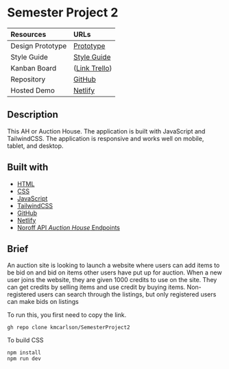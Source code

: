 # Semester Project 2




| Resources   | URLs                                                                                                                                                       |
|:------------|:-----------------------------------------------------------------------------------------------------------------------------------------------------------|
| Design Prototype   | [Prototype](https://www.figma.com/file/mSHJhc2sb2fu3D0rqbj1Ng/Semester-2?type=design&t=3ywRvB4zANTvX3Th-6 )                                           |
| Style Guide   | [Style Guide](https://www.figma.com/file/wQWGFc5RJiLObyOwJV16Qm/Semester-2?type=design&t=dYeQxrlAIFTUSesD-6) |                                                                                                                                                                                                                     |
| Kanban Board      | ([Link Trello](https://www.vg.no/))  
| Repository      | [GitHub](https://github.com/kmcarlson/SemesterProject2)     
| Hosted Demo      | [Netlify](https://fantastic-clafoutis-8485f4.netlify.app/)                                                                                                                                                                               |





## Description

This AH or Auction House. The application is built with JavaScript and
TailwindCSS. The application is responsive and works well on mobile, tablet, and desktop. 

## Built with

- [HTML](https://developer.mozilla.org/en-US/docs/Web/HTML)
- [CSS](https://developer.mozilla.org/en-US/docs/Web/CSS)
- [JavaScript](https://developer.mozilla.org/en-US/docs/Web/JavaScript)
- [TailwindCSS](https://tailwindcss.com/)
- [GitHub](https://github.com/about)
- [Netlify](https://www.netlify.com/)
- [Noroff API _Auction House_ Endpoints](https://docs.noroff.dev/auctionhouse-endpoints/authentication)

## Brief

An auction site is looking to launch a website where users can add items to be bid on and bid on items other users have put up for auction.
When a new user joins the website, they are given 1000 credits to use on the site. They can get credits by selling items and use credit by buying items. Non-registered users can search through the listings, but only registered users can make bids on listings

To run this, you first need to copy the link.

```
gh repo clone kmcarlson/SemesterProject2
```

To build CSS

```
npm install
npm run dev
```






